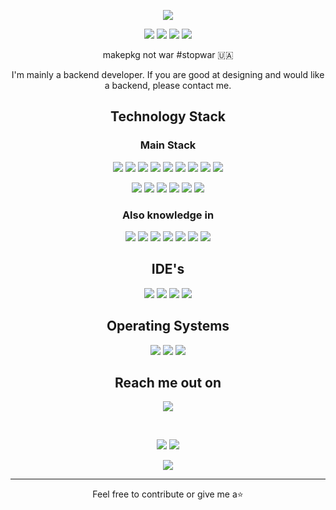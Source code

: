 <p align="center">
    <img src="https://cdn.discordapp.com/attachments/578915006704517120/962056766147924019/bg.png" />
</p>

<p align="center">
    <img src="https://badges.pufler.dev/visits/davidxmz/davidxmz"/> 
    <img src="https://badges.pufler.dev/years/davidxmz"/>
    <img src="https://badges.pufler.dev/repos/davidxmz"/>
    <img src="https://badges.pufler.dev/commits/monthly/davidxmz" />
</p>

<p align="center">
    makepkg not war #stopwar 🇺🇦
</p>

<p align="center">
    I'm mainly a backend developer. If you are good at designing and would like a backend, please contact me.
</p>


<h2 align="center">Technology Stack</h2>

<h3 align="center">Main Stack</h3>
<p align="center">
    <img src="https://img.shields.io/badge/-GitHub-black?style=flat-square&logo=github"/>
    <img src="https://img.shields.io/badge/-Git-black?style=flat-square&logo=git"/>
    <img src="https://img.shields.io/badge/-JavaScript-black?style=flat-square&logo=javascript"/>
    <img src="https://img.shields.io/badge/-Nodejs-black?style=flat-square&logo=Node.js"/>
    <img src="https://img.shields.io/badge/-HTML5-black?style=flat-square&logo=html5&logoColor=E34F26"/>
    <img src="https://img.shields.io/badge/-CSS3-black?style=flat-square&logo=css3&logoColor=1572B6"/>
    <img src="https://img.shields.io/badge/-Vue-black?style=flat-square&logo=vue.js"/>
    <img src="https://img.shields.io/badge/-MongoDB-black?style=flat-square&logo=mongodb"/>
    <img src="https://img.shields.io/badge/-electron-black?style=flat-square&logo=electron&logoColor=47848F"/>
</p>

<p align="center">
    <img src="https://img.shields.io/badge/-MySQL-black?style=flat-square&logo=mysql"/>
    <img src="https://img.shields.io/badge/-AWS-black?style=flat-square&logo=amazonaws&logoColor=FF9900"/>
    <img src="https://img.shields.io/badge/-Heroku-black?style=flat-square&logo=heroku&logoColor=430098"/>
    <img src="https://img.shields.io/badge/-NGINX-black?style=flat-square&logo=nginx&logoColor=009639"/>
    <img src="https://img.shields.io/badge/-Pug-black?style=flat-square&logo=pug&logoColor=A86454"/>
    <img src="https://img.shields.io/badge/-SQLite-black?style=flat-square&logo=sqlite&logoColor=003B57"/>
</p>

<h3 align="center">Also knowledge in</h3>
<p align="center">
    <img src="https://img.shields.io/badge/-Java-black?style=flat-square&logo=java&logoColor=007396"/>
    <img src="https://img.shields.io/badge/-C%23-black?style=flat-square&logo=csharp&logoColor=239120"/>
    <img src="https://img.shields.io/badge/-OracleSQL-black?style=flat-square&logo=oracle&logoColor=F80000"/>
    <img src="https://img.shields.io/badge/-PHP-black?style=flat-square&logo=php&logoColor=777BB4"/>
    <img src="https://img.shields.io/badge/-Xamarin-black?style=flat-square&logo=xamarin&logoColor=3498DB"/>
    <img src="https://img.shields.io/badge/-XAMPP-black?style=flat-square&logo=xampp&logoColor=FB7A24"/>
    <img src="https://img.shields.io/badge/-Bash-black?style=flat-square&logo=gnubash&logoColor=4EAA25"/>
</p>

<h2 align="center">IDE's</h2>
<p align="center">
    <img src="https://img.shields.io/badge/-VisualStudio Code-black?style=flat-square&logo=visualstudiocode&logoColor=007ACC"/>
    <img src="https://img.shields.io/badge/-VisualStudio-black?style=flat-square&logo=visualstudio&logoColor=5C2D91"/>
    <img src="https://img.shields.io/badge/-IntelliJ Idea-black?style=flat-square&logo=intellijidea&logoColor=FF9900"/>
    <img src="https://img.shields.io/badge/-Vim-black?style=flat-square&logo=vim&logoColor=019733"/>
</p>

<h2 align="center">Operating Systems</h2>
<p align="center">
    <img src="https://img.shields.io/badge/-Linux-black?style=flat-square&logo=linux&logoColor=FCC624"/>
    <img src="https://img.shields.io/badge/-ArchLinux-black?style=flat-square&logo=archlinux&logoColor=1793D1"/>
    <img src="https://img.shields.io/badge/-Windows-black?style=flat-square&logo=windows&logoColor=0078D6"/>
</p>

<h2 align="center">Reach me out on</h2>

<p align="center">
    <img src="https://img.shields.io/badge/-david.xmz-black?style=flat-square&logo=discord&logoColor=5865F2"/>
</p>

<br>

<p align="center">
    <img  src="https://github-readme-stats.vercel.app/api?username=davidxmz&show_icons=true&theme=radical&line_height=27">
    <img src="https://github-readme-stats.vercel.app/api/top-langs/?username=davidxmz&theme=radical">
</p>

<p align="center">
    <img src="https://activity-graph.herokuapp.com/graph?username=David-H-Dev&theme=redical">
</p> 
<hr>
<p align="center">Feel free to contribute or give me a⭐</p>
